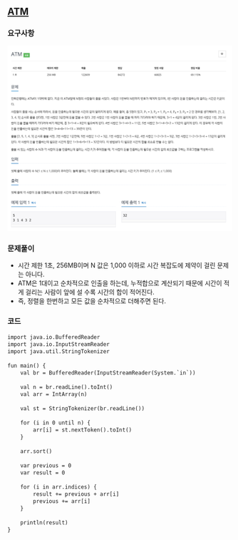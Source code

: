 ## [ATM](https://www.acmicpc.net/problem/11399)

### 요구사항
![img.png](img.png)

### 문제풀이
* 시간 제한 1초, 256MB이며 N 값은 1,000 이하로 시간 복잡도에 제약이 걸린 문제는 아니다.
* ATM은 1대이고 순차적으로 인출을 하는데, 누적합으로 계산되기 때문에 시간이 적게 걸리는 사람이 앞에 설 수록 시간의 합이 적어진다.
* 즉, 정렬을 한번하고 모든 값을 순차적으로 더해주면 된다.

### 코드
```
import java.io.BufferedReader
import java.io.InputStreamReader
import java.util.StringTokenizer

fun main() {
    val br = BufferedReader(InputStreamReader(System.`in`))

    val n = br.readLine().toInt()
    val arr = IntArray(n)

    val st = StringTokenizer(br.readLine())

    for (i in 0 until n) {
        arr[i] = st.nextToken().toInt()
    }

    arr.sort()

    var previous = 0
    var result = 0

    for (i in arr.indices) {
        result += previous + arr[i]
        previous += arr[i]
    }

    println(result)
}
```